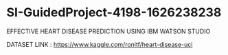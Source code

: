 # SI-GuidedProject-4198-1626238238
EFFECTIVE HEART DISEASE PREDICTION USING IBM WATSON STUDIO


DATASET LINK : https://www.kaggle.com/ronitf/heart-disease-uci
